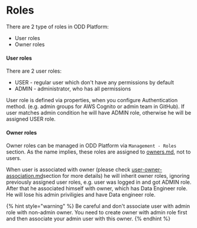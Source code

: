 # Roles

There are 2 type of roles in ODD Platform:

* User roles
* Owner roles

#### User roles

There are 2 user roles:

* USER - regular user which don't have any permissions by default
* ADMIN - administrator, who has all permissions

User role is defined via properties, when you configure Authentication method. (e.g. admin groups for AWS Cognito or admin team in GitHub). If user matches admin condition he will have ADMIN role, otherwise he will be assigned USER role.

#### Owner roles

Owner roles can be managed in ODD Platform via `Management - Roles` section. As the name implies, these roles are assigned to [owners.md](owners.md "mention"), not to users.&#x20;

When user is associated with owner (please check [user-owner-association.md](user-owner-association.md "mention")section for more details) he will inherit owner roles, ignoring previously assigned user roles, e.g. user was logged in and got ADMIN role. After that he associated himself with owner, which has Data Engineer role. He will lose his admin priviligies and have Data engineer role.

{% hint style="warning" %}
Be careful and don't associate user with admin role with non-admin owner. You need to create owner with admin role first and then associate your admin user with this owner.
{% endhint %}
